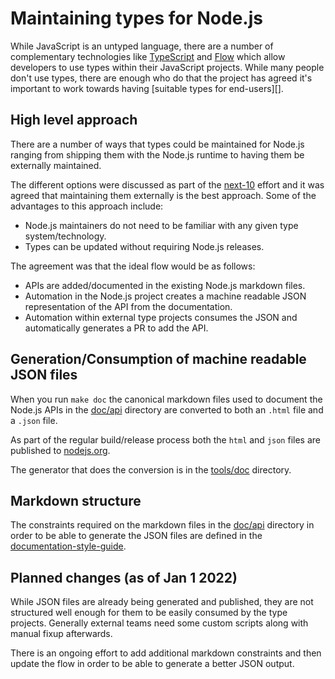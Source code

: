 # Maintaining types for Node.js

While JavaScript is an untyped language, there are a number of complementary
technologies like [TypeScript][] and
[Flow][] which allow developers to use types within their
JavaScript projects. While many people don't use types, there are enough
who do that the project has agreed it's important to work towards having
[suitable types for end-users][].

## High level approach

There are a number of ways that types could be maintained for Node.js ranging
from shipping them with the Node.js runtime to having them be externally
maintained.

The different options were discussed as part of the
[next-10][]
effort and it was agreed that maintaining them externally is the best approach.
Some of the advantages to this approach include:

* Node.js maintainers do not need to be familiar with any given type
  system/technology.
* Types can be updated without requiring Node.js releases.

The agreement was that the ideal flow would be as follows:

* APIs are added/documented in the existing Node.js markdown files.
* Automation in the Node.js project creates a machine readable JSON
  representation of the API from the documentation.
* Automation within external type projects consumes the JSON and automatically
  generates a PR to add the API.

## Generation/Consumption of machine readable JSON files

When you run `make doc` the canonical markdown files used to
document the Node.js APIs in the
[doc/api][]
directory are converted to both an `.html` file and a `.json` file.

As part of the regular build/release process both the `html` and
`json` files are published to [nodejs.org][].

The generator that does the conversion is in the
[tools/doc][]
directory.

## Markdown structure

The constraints required on the markdown files in the
[doc/api][] directory
in order to be able to generate the JSON files are defined in the
[documentation-style-guide][].

## Planned changes (as of Jan 1 2022)

While JSON files are already being generated and published, they are not
structured well enough for them to be easily consumed by the type projects.
Generally external teams need some custom scripts along with manual fixup
afterwards.

There is an ongoing effort to add additional markdown constraints and
then update the flow in order to be able to generate a better
JSON output.

[doc/api]: https://github.com/nodejs/node/tree/master/doc/api
[documentation-style-guide]: https://github.com/nodejs/node/blob/master/doc/README.md#documentation-style-guide
[tools/doc]: https://github.com/nodejs/node/tree/master/tools/doc
[nodejs.org]: https://nodejs.org/en/docs/
[next-10]: https://github.com/nodejs/next-10/blob/main/meetings/summit-nov-2021.md#suitable-types-for-end-users
[suitable types for end users]: https://github.com/nodejs/node/blob/master/doc/contributing/technical-priorities.md#suitable-types-for-end-users
[Flow]: https://flow.org/
[TypeScript]: https://www.typescriptlang.org/
